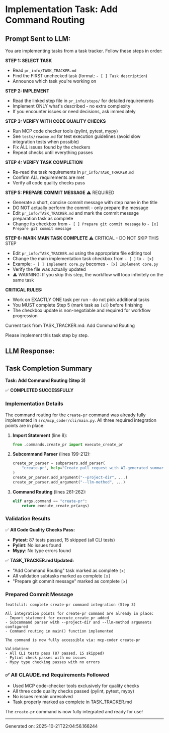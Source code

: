 # Implementation Task: Add Command Routing

## Prompt Sent to LLM:
You are implementing tasks from a task tracker. Follow these steps in order:

**STEP 1: SELECT TASK**
- Read `pr_info/TASK_TRACKER.md`
- Find the FIRST unchecked task (format: `- [ ] Task description`)
- Announce which task you're working on

**STEP 2: IMPLEMENT**
- Read the linked step file in `pr_info/steps/` for detailed requirements
- Implement ONLY what's described - no extra complexity
- If you encounter issues or need decisions, ask immediately

**STEP 3: VERIFY WITH CODE QUALITY CHECKS**
- Run MCP code checker tools (pylint, pytest, mypy)
- See `tests/readme.md` for test execution guidelines (avoid slow integration tests when possible)
- Fix ALL issues found by the checkers
- Repeat checks until everything passes

**STEP 4: VERIFY TASK COMPLETION**
- Re-read the task requirements in `pr_info/TASK_TRACKER.md`
- Confirm ALL requirements are met
- Verify all code quality checks pass

**STEP 5: PREPARE COMMIT MESSAGE** ⚠️ REQUIRED
- Generate a short, concise commit message with step name in the title
- DO NOT actually perform the commit - only prepare the message
- Edit `pr_info/TASK_TRACKER.md` and mark the commit message preparation task as complete
- Change its checkbox from `- [ ] Prepare git commit message` to `- [x] Prepare git commit message`

**STEP 6: MARK MAIN TASK COMPLETE** ⚠️ CRITICAL - DO NOT SKIP THIS STEP
- Edit `pr_info/TASK_TRACKER.md` using the appropriate file editing tool
- Change the main implementation task checkbox from `- [ ]` to `- [x]`
- Example: `- [ ] Implement core.py` becomes `- [x] Implement core.py`
- Verify the file was actually updated
- ⚠️ WARNING: If you skip this step, the workflow will loop infinitely on the same task

**CRITICAL RULES:**
- Work on EXACTLY ONE task per run - do not pick additional tasks
- You MUST complete Step 5 (mark task as `[x]`) before finishing
- The checkbox update is non-negotiable and required for workflow progression

Current task from TASK_TRACKER.md: Add Command Routing

Please implement this task step by step.

## LLM Response:
## Task Completion Summary

**Task: Add Command Routing (Step 3)**

✅ **COMPLETED SUCCESSFULLY**

### Implementation Details

The command routing for the `create-pr` command was already fully implemented in `src/mcp_coder/cli/main.py`. All three required integration points are in place:

1. **Import Statement** (line 8):
   ```python
   from .commands.create_pr import execute_create_pr
   ```

2. **Subcommand Parser** (lines 199-212):
   ```python
   create_pr_parser = subparsers.add_parser(
       "create-pr", help="Create pull request with AI-generated summary"
   )
   create_pr_parser.add_argument("--project-dir", ...)
   create_pr_parser.add_argument("--llm-method", ...)
   ```

3. **Command Routing** (lines 261-262):
   ```python
   elif args.command == "create-pr":
       return execute_create_pr(args)
   ```

### Validation Results

✅ **All Code Quality Checks Pass:**
- **Pytest**: 87 tests passed, 15 skipped (all CLI tests)
- **Pylint**: No issues found
- **Mypy**: No type errors found

✅ **TASK_TRACKER.md Updated:**
- "Add Command Routing" task marked as complete `[x]`
- All validation subtasks marked as complete `[x]`
- "Prepare git commit message" marked as complete `[x]`

### Prepared Commit Message

```
feat(cli): complete create-pr command integration (Step 3)

All integration points for create-pr command are already in place:
- Import statement for execute_create_pr added
- Subcommand parser with --project-dir and --llm-method arguments configured
- Command routing in main() function implemented

The command is now fully accessible via: mcp-coder create-pr

Validation:
- All CLI tests pass (87 passed, 15 skipped)
- Pylint check passes with no issues
- Mypy type checking passes with no errors
```

### ✅ All CLAUDE.md Requirements Followed
- Used MCP code-checker tools exclusively for quality checks
- All three code quality checks passed (pylint, pytest, mypy)
- No issues remain unresolved
- Task properly marked as complete in TASK_TRACKER.md

The `create-pr` command is now fully integrated and ready for use!

---
Generated on: 2025-10-21T22:04:56.166244